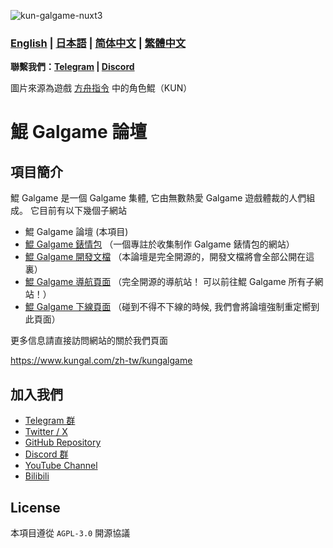 ![kun-galgame-nuxt3](https://www.kungal.com/kungalgame.webp)

### **[English](/Readme.md)** | **[日本語](./Readme_JA_JP.md)** | **[简体中文](./Readme_ZH_CN.md)** | **[繁體中文](./Readme_ZH_TW.md)**

**聯繫我們：[Telegram](https://t.me/kungalgame) | [Discord](https://discord.com/invite/5F4FS2cXhX)**

圖片來源為遊戲 [方舟指令](https://apps.qoo-app.com/en/app/9593) 中的角色鯤（KUN）

# 鯤 Galgame 論壇

## 項目簡介

鯤 Galgame 是一個 Galgame 集體, 它由無數熱愛 Galgame 遊戲體裁的人們組成。 它目前有以下幾個子網站

- 鯤 Galgame 論壇 (本項目)
- [鯤 Galgame 錶情包](https://sticker.kungal.com) （一個專註於收集制作 Galgame 錶情包的網站）
- [鯤 Galgame 開發文檔](https://soft.moe/kun-visualnovel-docs/kun-forum.html) （本論壇是完全開源的，開發文檔將會全部公開在這裏）
- [鯤 Galgame 導航頁面](https://nav.kungal.org/) （完全開源的導航站！ 可以前往鯤 Galgame 所有子網站！）
- [鯤 Galgame 下線頁面](https://down.kungal.com/) （碰到不得不下線的時候, 我們會將論壇強制重定嚮到此頁面）

更多信息請直接訪問網站的關於我們頁面

https://www.kungal.com/zh-tw/kungalgame

## 加入我們

- [Telegram 群](https://t.me/kungalgame)
- [Twitter / X](https://twitter.com/kungalgame)
- [GitHub Repository](https://github.com/KUN1007/kun-galgame-nuxt3)
- [Discord 群](https://discord.com/invite/5F4FS2cXhX)
- [YouTube Channel](https://youtube.com/@kungalgame)
- [Bilibili](https://space.bilibili.com/1748455574)

## License

本項目遵從 `AGPL-3.0` 開源協議

